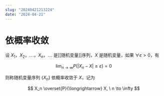 ```yaml
---
slug: "20240421213224"
date: "2024-04-21"
---
```


# 依概率收敛

设 $X_1$，$X_2$，$\cdots$，$X_n$，$\cdots$ 是[[随机变量]]序列，$X$ 是随机变量，如果 $\forall \varepsilon > 0$，有

$$
\lim_{n \to \infty} P \left ( \left | X_n - X \right | \ge \varepsilon \right ) = 0
$$

则称随机变量序列 $\{ X_n \}$ 依概率收敛于 $X$，记为

$$
X_n \overset{P}{\longrightarrow} X, \  n \to \infty
$$